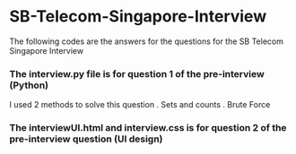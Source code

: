 # SB-Telecom-Singapore-Interview
The following codes are the answers for the questions for the SB Telecom Singapore Interview 


### The interview.py file is for question 1 of the pre-interview (Python)
I used 2 methods to solve this question
. Sets and counts
. Brute Force

### The interviewUI.html and interview.css is for question 2 of the pre-interview question (UI design)

